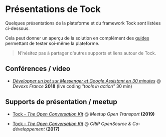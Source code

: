 # Présentations de Tock

Quelques présentations de la plateforme et du framework Tock sont listées ci-dessous.

Cela peut donner un aperçu de la solution en complément des [guides](../getting-started/start-studio.md)
 permettant de tester soi-même la plateforme.

> N'hésitez pas à partager d'autres supports et liens autour de Tock.

## Conférences / video

* _[Développer un bot sur Messenger et Google Assistant en 30 minutes](https://www.youtube.com/watch?v=K4q8ZHw9TuI)_ 
@ _Devoxx France_ **2018** (live coding _"tools in action"_ 30 min)

## Supports de présentation / meetup

* [Tock - _The Open Conversation Kit_](https://fr.slideshare.net/FrancoisN0/tock-the-open-conversation-kit-meetup-open-transport-161569957)
 @ _Meetup Open Transport_ **(2019)**

* [Tock - _The Open Conversation Kit_](https://fr.slideshare.net/FrancoisN0/tock-the-open-conversation-kit-crip-open-source)
 @ _CRiP OpenSource & Co-développement_ **(2017)**
